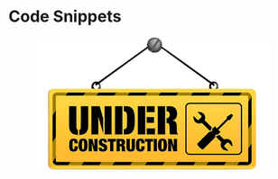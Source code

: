 # Code Snippets



<figure><img src="../../.gitbook/assets/underConstruction.png" alt=""><figcaption></figcaption></figure>
